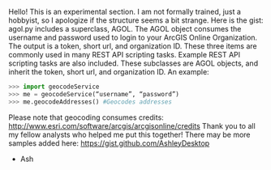 Hello!
This is an experimental section. I am not formally trained, just a hobbyist, so I apologize if the structure seems a bit strange.  Here is the gist:
agol.py includes a superclass, AGOL. The AGOL object consumes the username and password used to login to your ArcGIS Online Organization. The output is a token, short url, and organization ID. These three items are commonly used in many REST API scripting tasks.
Example REST API scripting tasks are also included. These subclasses are AGOL objects, and inherit the token, short url, and organization ID. An example:
```python
>>> import geocodeService
>>> me = geocodeService(“username”, “password”)
>>> me.geocodeAddresses() #Geocodes addresses
```
Please note that geocoding consumes credits: http://www.esri.com/software/arcgis/arcgisonline/credits
Thank you to all my fellow analysts who helped me put this together!
There may be more samples added here: https://gist.github.com/AshleyDesktop
- Ash
